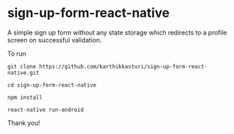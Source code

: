 # sign-up-form-react-native

A simple sign up form without any state storage which redirects to a profile screen on successful validation.

To run
```
git clone https://github.com/karthikkasturi/sign-up-form-react-native.git

cd sign-up-form-react-native

npm install

react-native run-android 
```

Thank you! 
